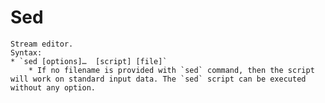 # Sed 
	Stream editor.
	Syntax:
	* `sed [options]…  [script] [file]`
		* If no filename is provided with `sed` command, then the script will work on standard input data. The `sed` script can be executed without any option.
